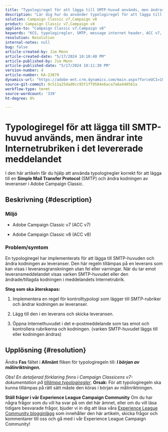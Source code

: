 ```yaml
---
title: "Typologiregel för att lägga till SMTP-huvud används, men ändrar inte Internetrubriken i det levererade meddelandet"
description: "Lär dig hur du använder typologiregel för att lägga till SMTP-huvud och ändra kodningen av leveranser i Adobe Campaign Classic."
solution: Campaign Classic v7,Campaign v8
product: Campaign Classic v7,Campaign v8
applies-to: "Campaign Classic v7,Campaign v8"
keywords: "KCS, typologiregler, SMTP, message internet header, ACC v7, ACC v8, Adobe Campaign Classic v7, Adobe Campaign Classic v8, Felsökning"
resolution: Resolution
internal-notes: null
bug: false
article-created-by: Jim Menn
article-created-date: "5/17/2024 10:10:40 PM"
article-published-by: Jim Menn
article-published-date: "5/17/2024 10:11:30 PM"
version-number: 4
article-number: KA-23879
dynamics-url: "https://adobe-ent.crm.dynamics.com/main.aspx?forceUCI=1&pagetype=entityrecord&etn=knowledgearticle&id=40fa474a-9a14-ef11-9f8a-6045bd006268"
source-git-commit: 0c511a25dad0cc95f1ff9584e6aca7a6a440561a
workflow-type: tm+mt
source-wordcount: '339'
ht-degree: 0%

---
```


# Typologiregel för att lägga till SMTP-huvud används, men ändrar inte Internetrubriken i det levererade meddelandet


I den här artikeln får du hjälp att använda typologiregler korrekt för att lägga till en <b>Simple Mail Transfer Protocol</b> (SMTP) och ändra kodningen av leveranser i Adobe Campaign Classic.

## Beskrivning {#description}


### <b>Miljö</b>

- Adobe Campaign Classic v7 (ACC v7)


- Adobe Campaign Classic v8 (ACC v8)




### <b>Problem/symtom</b>

En typologiregel har implementerats för att lägga till SMTP-huvuden och ändra kodningen av leveranser. Den här regeln tillämpas på en leverans som kan visas i leveransgranskningen utan fel eller varningar. När du tar emot leveransmeddelandet visas varken SMTP-huvudet eller den ändrade/tillagda kodningen i meddelandets Internetrubrik.

<b>Steg som ska återskapas:</b>

1. Implementera en regel för kontrolltypologi som lägger till SMTP-rubriker och ändrar kodningen av leveranser.


2. Lägg till den i en leverans och skicka leveransen.


3. Öppna Internethuvudet i det e-postmeddelande som tas emot och kontrollera rubrikerna och kodningen. (varken SMTP-huvudet läggs till eller kodningen ändras)



## Upplösning {#resolution}


Ändra <b>Fas</b> fältet i <b>Allmänt</b> fliken för typologiregeln till: <b>*I början av målinriktningen.</b>*

*Obs! En detaljerad förklaring finns i Campaign Classicens v7-dokumentation på [tillämpa typologiregler](https://experienceleague.adobe.com/docs/campaign-classic/using/orchestrating-campaigns/campaign-optimization/control-rules.html)*.
<b>Orsak:</b>
För att typologiregeln ska kunna tillämpas på rätt sätt måste den köras i början av målinriktningen.


<b>Ställ frågor i vår Experience League Campaign Community</b>
Om du har några frågor som du vill ha svar på om det här ämnet, eller om du vill läsa tidigare besvarade frågor, bjuder vi in dig att läsa våra [Experience League Community blogginlägg](https://experienceleaguecommunities.adobe.com/t5/adobe-campaign-classic-blogs/introducing-top-kcs-articles-curated-for-your-troubleshooting/bc-p/672426#M132 "Följ länk") som innehåller den här artikeln, skicka frågor och kommentarer till oss och gå med i vår Experience League Campaign Community!
